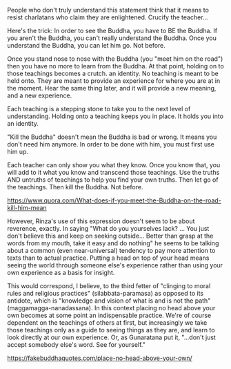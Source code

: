 People who don't truly understand this statement think that it means to resist charlatans who claim they are enlightened. Crucify the teacher...

Here's the trick: In order to see the Buddha, you have to BE the Buddha. If you aren't the Buddha, you can't really understand the Buddha. Once you understand the Buddha, you can let him go. Not before.

Once you stand nose to nose with the Buddha (you "meet him on the road") then you have no more to learn from the Buddha. At that point, holding on to those teachings becomes a crutch. an identity. No teaching is meant to be held onto. They are meant to provide an experience for where you are at in the moment. Hear the same thing later, and it will provide a new meaning, and a new experience.

Each teaching is a stepping stone to take you to the next level of understanding. Holding onto a teaching keeps you in place. It holds you into an identity.

"Kill the Buddha" doesn't mean the Buddha is bad or wrong. It means you don't need him anymore. In order to be done with him, you must first use him up.

Each teacher can only show you what they know. Once you know that, you will add to it what you know and transcend those teachings. Use the truths AND untruths of teachings to help you find your own truths. Then let go of the teachings. Then kill the Buddha. Not before.

https://www.quora.com/What-does-if-you-meet-the-Buddha-on-the-road-kill-him-mean


However, Rinza's use of this expression doesn't seem to be about reverence, exactly. In saying "What do you yourselves lack? ... You just don't believe this and keep on seeking outside... Better than grasp at the words from my mouth, take it easy and do nothing" he seems to be talking about a common (even near-universal) tendency to pay more attention to texts than to actual practice. Putting a head on top of your head means seeing the world through someone else's experience rather than using your own experience as a basis for insight.

This would correspond, I believe, to the third fetter of "clinging to moral rules and religious practices" (silabbata-paramasa) as opposed to its antidote, which is "knowledge and vision of what is and is not the path" (maggamagga-nanadassana). In this context placing no head above your own becomes at some point an indispensable practice. We're of course dependent on the teachings of others at first, but increasingly we take those teachings only as a guide to seeing things as they are, and learn to look directly at our own experience. Or, as Gunaratana put it, "...don't just accept somebody else's word. See for yourself."

https://fakebuddhaquotes.com/place-no-head-above-your-own/
